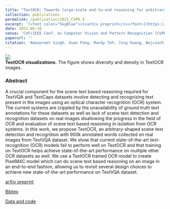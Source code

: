 ```yaml
---
title: "TextOCR: Towards large-scale end-to-end reasoning for arbitrary-shaped scene text"
collection: publications
permalink: /publication/2021_CVPR_4
excerpt: '[<font color="SkyBlue"><i>arXiv preprint</i></font>](https://arxiv.org/abs/2105.05486)'
date: 2021-06-16
venue: 'CVF/IEEE Conf. on Computer Vision and Pattern Recognition (CVPR), Nashville, TN'
paperurl: ''
citation: 'Amanpreet Singh, Guan Pang, Mandy Toh, Jing Huang, Wojciech Galuba, and Tal Hassner. <i> TextOCR: Towards large-scale end-to-end reasoning for arbitrary-shaped scene text.</i> CVF/IEEE Conf. on Computer Vision and Pattern Recognition (CVPR), Nashville, TN, 2021.'
---
```


<img src='../projects/TextOCR/teaser.png'><br/>
<b>TextOCR visualizations.</b> The figure shows diversity and density in TextOCR images.



### Abstract
A crucial component for the scene text based reasoning required for TextVQA and TextCaps datasets involve detecting and recognizing text present in the images using an optical character recognition (OCR) system. The current systems are crippled by the unavailability of ground truth text annotations for these datasets as well as lack of scene text detection and recognition datasets on real images disallowing the progress in the field of OCR and evaluation of scene text based reasoning in isolation from OCR systems. In this work, we propose TextOCR, an arbitrary-shaped scene text detection and recognition with 900k annotated words collected on real images from TextVQA dataset. We show that current state-of-the-art text-recognition (OCR) models fail to perform well on TextOCR and that training on TextOCR helps achieve state-of-the-art performance on multiple other OCR datasets as well. We use a TextOCR trained OCR model to create PixelM4C model which can do scene text based reasoning on an image in an end-to-end fashion, allowing us to revisit several design choices to achieve new state-of-the-art performance on TextVQA dataset.


[arXiv preprint](https://arxiv.org/abs/2105.05486)

[Bibtex](../projects/TextOCR/BibTeX.txt)

[Data and code](https://textvqa.org/textocr)
